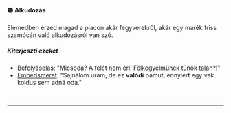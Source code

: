 #### 🟣 Alkudozás

Elemedben érzed magad a piacon akár fegyverekről, akár egy marék friss szamócán való alkudozásról van szó.
##### Kiterjeszti ezeket

- [Befolyásolás](../kepzettsegek.primer.altalanos/befolyasolas.md): "Micsoda? A felét nem éri! Félkegyelműnek tűnök talán?!"
- [Emberismeret](../kepzettsegek.primer.altalanos/emberismeret.md): "Sajnálom uram, de ez **valódi** pamut, ennyiért egy vak koldus sem adná oda."

<br />

---
